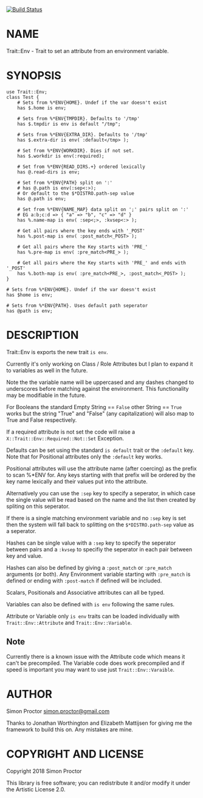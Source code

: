 [![Build Status](https://travis-ci.org/Scimon/p6-Trait-Env.svg?branch=master)](https://travis-ci.org/Scimon/p6-Trait-Env)

NAME
====

Trait::Env - Trait to set an attribute from an environment variable.

SYNOPSIS
========

    use Trait::Env;
    class Test {
        # Sets from %*ENV{HOME}. Undef if the var doesn't exist
        has $.home is env;

        # Sets from %*ENV{TMPDIR}. Defaults to '/tmp'
        has $.tmpdir is env is default "/tmp";

        # Sets from %*ENV{EXTRA_DIR}. Defaults to '/tmp'
        has $.extra-dir is env( :default</tmp> );

        # Set from %*ENV{WORKDIR}. Dies if not set.
        has $.workdir is env(:required);

        # Set from %*ENV{READ_DIRS.+} ordered lexically
        has @.read-dirs is env;

        # Set from %*ENV{PATH} split on ':'
        # has @.path is env(:sep<:>);
        # Or default to the $*DISTRO.path-sep value
        has @.path is env;      
        
        # Set from %*ENV{NAME_MAP} data split on ';' pairs split on ':'
        # EG a:b;c:d => { "a" => "b", "c" => "d" }
        has %.name-map is env( :sep<;>, :kvsep<:> );

        # Get all pairs where the key ends with '_POST'
        has %.post-map is env( :post_match<_POST> );

        # Get all pairs where the Key starts with 'PRE_'
        has %.pre-map is env( :pre_match<PRE_> );

        # Get all pairs where the Key starts with 'PRE_' and ends with '_POST'
        has %.both-map is env( :pre_match<PRE_>, :post_match<_POST> );
    }

    # Sets from %*ENV{HOME}. Undef if the var doesn't exist
    has $home is env;

    # Sets from %*ENV{PATH}. Uses default path seperator
    has @path is env;

DESCRIPTION
===========

Trait::Env is exports the new trait `is env`.

Currently it's only working on Class / Role Attributes but I plan to expand it to variables as well in the future. 

Note the the variable name will be uppercased and any dashes changed to underscores before matching against the environment. This functionality may be modifiable in the future.

For Booleans the standard Empty String == `False` other String == `True` works but the string "True" and "False" (any capitalization) will also map to True and False respectively.

If a required attribute is not set the code will raise a `X::Trait::Env::Required::Not::Set` Exception.

Defaults can be set using the standard `is default` trait or the `:default` key. Note that for Positional attributes only the `:default` key works.

Positional attributes will use the attribute name (after coercing) as the prefix to scan %*ENV for. Any keys starting with that prefix will be ordered by the key name lexically and their values put into the attribute.

Alternatively you can use the `:sep` key to specify a seperator, in which case the single value will be read based on the name and the list then created by spliting on this seperator.

If there is a single matching environment variable and no `:sep` key is set then the system will fall back to splitting on the `$*DISTRO.path-sep` value as a seperator.

Hashes can be single value with a `:sep` key to specify the seperator between pairs and a `:kvsep` to specifiy the seperator in each pair between key and value.

Hashes can also be defined by giving a `:post_match` or `:pre_match` arguments (or both). Any Environment variable starting with `:pre_match` is defined or ending with `:post-match` if defined will be included.

Scalars, Positionals and Associative attributes can all be typed.

Variables can also be defined with `is env` following the same rules. 

Attribute or Variable only `is env` traits can be loaded individually with `Trait::Env::Attribute` and `Trait::Env::Variable`.

Note
----

Currently there is a known issue with the Attribute code which means it can't be precompiled. The Variable code does work precompiled and if speed is important you may want to use just `Trait::Env::Varaible`. 

AUTHOR
======

Simon Proctor <simon.proctor@gmail.com>

Thanks to Jonathan Worthington and Elizabeth Mattijsen for giving me the framework to build this on. Any mistakes are mine. 

COPYRIGHT AND LICENSE
=====================

Copyright 2018 Simon Proctor

This library is free software; you can redistribute it and/or modify it under the Artistic License 2.0.
